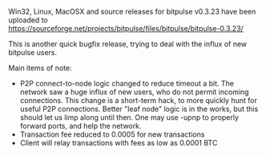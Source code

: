 Win32, Linux, MacOSX and source releases for bitpulse v0.3.23 have been uploaded to
https://sourceforge.net/projects/bitpulse/files/bitpulse/bitpulse-0.3.23/

This is another quick bugfix release, trying to deal with the influx of new bitpulse users.

Main items of note:

* P2P connect-to-node logic changed to reduce timeout a bit.  The network saw a huge influx of new users, who do not permit incoming connections.  This change is a short-term hack, to more quickly hunt for useful P2P connections.  Better "leaf node" logic is in the works, but this should let us limp along until then.  One may use -upnp to properly forward ports, and help the network.
* Transaction fee reduced to 0.0005 for new transactions
* Client will relay transactions with fees as low as 0.0001 BTC
